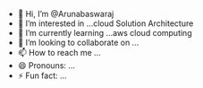 - 👋 Hi, I’m @Arunabaswaraj
- 👀 I’m interested in ...cloud Solution Architecture
- 🌱 I’m currently learning ...aws cloud computing 
- 💞️ I’m looking to collaborate on ...
- 📫 How to reach me ...
- 😄 Pronouns: ...
- ⚡ Fun fact: ...

<!---
Arunabaswaraj/Arunabaswaraj is a ✨ special ✨ repository because its `README.md` (this file) appears on your GitHub profile.
You can click the Preview link to take a look at your changes.
--->

